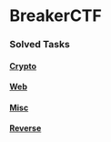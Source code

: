 # BreakerCTF
### Solved Tasks
#### [Crypto](https://github.com/Iankie/BreakerCTF/tree/main/Crypto) 
#### [Web](https://github.com/Iankie/BreakerCTF/tree/main/Web) 
#### [Misc](https://github.com/Iankie/BreakerCTF/tree/main/Misc) 
#### [Reverse](https://github.com/Iankie/BreakerCTF/tree/main/Reverse)
